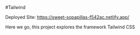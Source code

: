 #Tailwind

Deployed Site: https://sweet-sopapillas-f542ac.netlify.app/

Here we go, this project explores the framework Tailwind CSS
